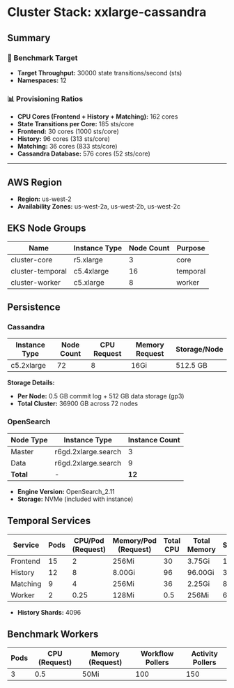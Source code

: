 # Cluster Stack: xxlarge-cassandra

## Summary

### 🎯 Benchmark Target
- **Target Throughput:** 30000 state transitions/second (sts)
- **Namespaces:** 12

### 📊 Provisioning Ratios
- **CPU Cores (Frontend + History + Matching):** 162 cores
- **State Transitions per Core:** 185 sts/core
- **Frontend:** 30 cores (1000 sts/core)
- **History:** 96 cores (313 sts/core)
- **Matching:** 36 cores (833 sts/core)
- **Cassandra Database:** 576 cores (52 sts/core)

---

## AWS Region
- **Region:** us-west-2
- **Availability Zones:** us-west-2a, us-west-2b, us-west-2c

## EKS Node Groups
| Name | Instance Type | Node Count | Purpose |
|------|--------------|------------|---------|
| cluster-core | r5.xlarge | 3 | core |
| cluster-temporal | c5.4xlarge | 16 | temporal |
| cluster-worker | c5.xlarge | 8 | worker |


## Persistence
### Cassandra
| Instance Type | Node Count | CPU Request | Memory Request | Storage/Node |
|--------------|------------|-------------|----------------|--------------|
| c5.2xlarge | 72 | 8 | 16Gi | 512.5 GB |

**Storage Details:**
- **Per Node:** 0.5 GB commit log + 512 GB data storage (gp3)
- **Total Cluster:** 36900 GB across 72 nodes

### OpenSearch
| Node Type | Instance Type | Instance Count |
|-----------|---------------|----------------|
| Master | r6gd.2xlarge.search | 3 |
| Data | r6gd.2xlarge.search | 9 |
| **Total** | - | **12** |

- **Engine Version:** OpenSearch_2.11
- **Storage:** NVMe (included with instance)

## Temporal Services

| Service   | Pods | CPU/Pod (Request) | Memory/Pod (Request) | Total CPU | Total Memory | STS/Core |
|-----------|------|-------------------|----------------------|-----------|--------------|----------|
| Frontend  | 15    | 2               | 256Mi                | 30       | 3.75Gi     | 1000    |
| History   | 12    | 8               | 8.00Gi                | 96       | 96.00Gi     | 313    |
| Matching  | 9    | 4               | 256Mi                | 36       | 2.25Gi     | 833    |
| Worker    | 2    | 0.25               | 128Mi                | 0.5       | 256Mi     | 60000    |

- **History Shards:** 4096

## Benchmark Workers

| Pods | CPU (Request) | Memory (Request) | Workflow Pollers | Activity Pollers |
|------|---------------|------------------|------------------|------------------|
| 3 | 0.5 | 50Mi | 100 | 150 |

